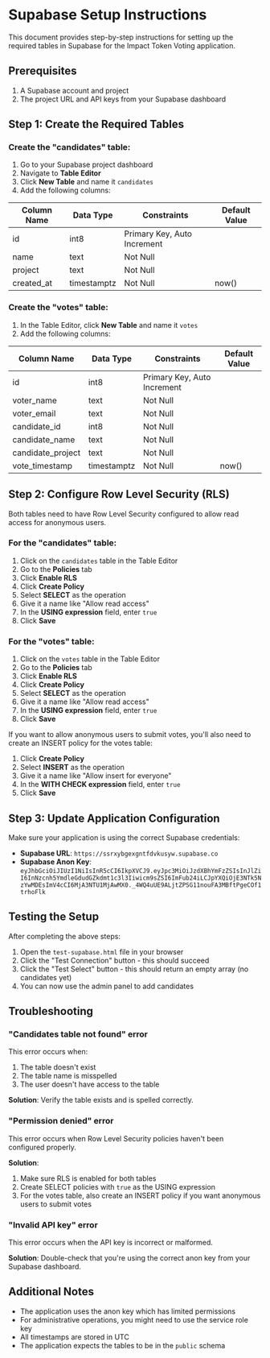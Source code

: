 # Supabase Setup Instructions

This document provides step-by-step instructions for setting up the required tables in Supabase for the Impact Token Voting application.

## Prerequisites

1. A Supabase account and project
2. The project URL and API keys from your Supabase dashboard

## Step 1: Create the Required Tables

### Create the "candidates" table:

1. Go to your Supabase project dashboard
2. Navigate to **Table Editor**
3. Click **New Table** and name it `candidates`
4. Add the following columns:

| Column Name | Data Type | Constraints | Default Value |
|-------------|-----------|-------------|---------------|
| id | int8 | Primary Key, Auto Increment |  |
| name | text | Not Null |  |
| project | text | Not Null |  |
| created_at | timestamptz | Not Null | now() |

### Create the "votes" table:

1. In the Table Editor, click **New Table** and name it `votes`
2. Add the following columns:

| Column Name | Data Type | Constraints | Default Value |
|-------------|-----------|-------------|---------------|
| id | int8 | Primary Key, Auto Increment |  |
| voter_name | text | Not Null |  |
| voter_email | text | Not Null |  |
| candidate_id | int8 | Not Null |  |
| candidate_name | text | Not Null |  |
| candidate_project | text | Not Null |  |
| vote_timestamp | timestamptz | Not Null | now() |

## Step 2: Configure Row Level Security (RLS)

Both tables need to have Row Level Security configured to allow read access for anonymous users.

### For the "candidates" table:

1. Click on the `candidates` table in the Table Editor
2. Go to the **Policies** tab
3. Click **Enable RLS**
4. Click **Create Policy**
5. Select **SELECT** as the operation
6. Give it a name like "Allow read access"
7. In the **USING expression** field, enter `true`
8. Click **Save**

### For the "votes" table:

1. Click on the `votes` table in the Table Editor
2. Go to the **Policies** tab
3. Click **Enable RLS**
4. Click **Create Policy**
5. Select **SELECT** as the operation
6. Give it a name like "Allow read access"
7. In the **USING expression** field, enter `true`
8. Click **Save**

If you want to allow anonymous users to submit votes, you'll also need to create an INSERT policy for the votes table:

1. Click **Create Policy**
2. Select **INSERT** as the operation
3. Give it a name like "Allow insert for everyone"
4. In the **WITH CHECK expression** field, enter `true`
5. Click **Save**

## Step 3: Update Application Configuration

Make sure your application is using the correct Supabase credentials:

- **Supabase URL**: `https://ssrxybgexgntfdvkusyw.supabase.co`
- **Supabase Anon Key**: `eyJhbGciOiJIUzI1NiIsInR5cCI6IkpXVCJ9.eyJpc3MiOiJzdXBhYmFzZSIsInJlZiI6InNzcnh5YmdleGdudGZkdmt1c3l3Iiwicm9sZSI6ImFub24iLCJpYXQiOjE3NTk5NzYwMDEsImV4cCI6MjA3NTU1MjAwMX0._4WQ4uUE9ALjtZPSG11nouFA3MBftPgeCOf1trhoFlk`

## Testing the Setup

After completing the above steps:

1. Open the `test-supabase.html` file in your browser
2. Click the "Test Connection" button - this should succeed
3. Click the "Test Select" button - this should return an empty array (no candidates yet)
4. You can now use the admin panel to add candidates

## Troubleshooting

### "Candidates table not found" error

This error occurs when:
1. The table doesn't exist
2. The table name is misspelled
3. The user doesn't have access to the table

**Solution**: Verify the table exists and is spelled correctly.

### "Permission denied" error

This error occurs when Row Level Security policies haven't been configured properly.

**Solution**: 
1. Make sure RLS is enabled for both tables
2. Create SELECT policies with `true` as the USING expression
3. For the votes table, also create an INSERT policy if you want anonymous users to submit votes

### "Invalid API key" error

This error occurs when the API key is incorrect or malformed.

**Solution**: Double-check that you're using the correct anon key from your Supabase dashboard.

## Additional Notes

- The application uses the anon key which has limited permissions
- For administrative operations, you might need to use the service role key
- All timestamps are stored in UTC
- The application expects the tables to be in the `public` schema